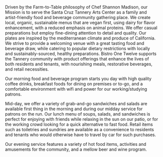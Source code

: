 Driven by the Farm-to-Table philosophy of Chef Shannon Madison, our Mission is to serve the Santa Cruz Tannery Arts Center as a family and artist-friendly food and beverage community gathering place. We create local, organic, sustainable menus that are vegan first, using dairy for flavor enhancement, with a reduced emphasis on animal proteins. We offer casual preparations but employ fine-dining attention to detail and quality. Our plates are inspired by the mediterranean climate and produce of California. We strive to provide a welcoming venue with a great tasting food and beverage draw, while catering to popular dietary restrictions with locally and sustainably-sourced, healthy preparations.
Bistro One Twelve supports the Tannery community with product offerings that enhance the lives of both residents and tenants, with nourishing meals, restorative beverages, and retail necessities.

Our morning food and beverage program starts you day with high quality coffee drinks, breakfast foods for dining on premises or to-go, and a comfortable environment with wifi and power for our working/studying patrons.  
    
Mid-day, we offer a variety of grab-and-go sandwiches and salads are available first thing in the morning and during our midday service for patrons on the run. Our lunch menu of soups, salads, and sandwiches is perfect for enjoying with friends while relaxing in the sun on our patio, or for the working crowd looking for a quick alternative to fast food.  Retail items such as toiletries and sundries are available as a convenience to residents and tenants who would otherwise have to travel by car for such purchases.   

Our evening service features a variety of hot food items, activities and amusements for the community, and a mellow beer and wine program.
